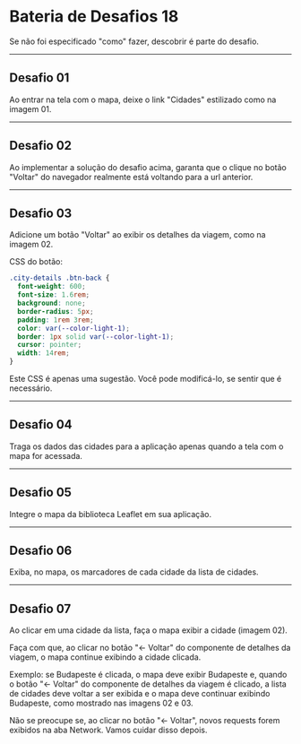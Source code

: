 # Bateria de Desafios 18

Se não foi especificado "como" fazer, descobrir é parte do desafio.

---

## Desafio 01

Ao entrar na tela com o mapa, deixe o link "Cidades" estilizado como na imagem 01. 

---

## Desafio 02

Ao implementar a solução do desafio acima, garanta que o clique no botão "Voltar" do navegador realmente está voltando para a url anterior. 

---

## Desafio 03

Adicione um botão "Voltar" ao exibir os detalhes da viagem, como na imagem 02.

CSS do botão:

```css
.city-details .btn-back {
  font-weight: 600;
  font-size: 1.6rem;
  background: none;
  border-radius: 5px;
  padding: 1rem 3rem;
  color: var(--color-light-1);
  border: 1px solid var(--color-light-1);
  cursor: pointer;
  width: 14rem;
}
```

Este CSS é apenas uma sugestão. Você pode modificá-lo, se sentir que é necessário. 

---

## Desafio 04

Traga os dados das cidades para a aplicação apenas quando a tela com o mapa for acessada. 

---

## Desafio 05

Integre o mapa da biblioteca Leaflet em sua aplicação. 

---

## Desafio 06

Exiba, no mapa, os marcadores de cada cidade da lista de cidades.

---

## Desafio 07

Ao clicar em uma cidade da lista, faça o mapa exibir a cidade (imagem 02).

Faça com que, ao clicar no botão "<- Voltar" do componente de detalhes da viagem, o mapa continue exibindo a cidade clicada. 

Exemplo: se Budapeste é clicada, o mapa deve exibir Budapeste e, quando o botão "<- Voltar" do componente de detalhes da viagem é clicado, a lista de cidades deve voltar a ser exibida e o mapa deve continuar exibindo Budapeste, como mostrado nas imagens 02 e 03.

Não se preocupe se, ao clicar no botão "<- Voltar", novos requests forem exibidos na aba Network. Vamos cuidar disso depois. 

